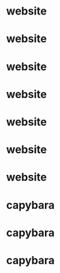# website
# website
# website
# website
# website
# website
# website
# capybara
# capybara
# capybara
